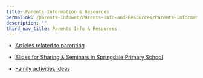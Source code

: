 ```yaml
---
title: Parents Information & Resources
permalink: /parents-infoweb/Parents-Info-and-Resources/Parents-Information-and-Resources
description: ""
third_nav_title: Parents Info & Resources
---
```

*   [Articles related to parenting]()  
    
*   [Slides for Sharing & Seminars in Springdale Primary School](https://springdalepri.moe.edu.sg/parents-infoweb/parents-information-n-resources/sharing-slides-for-seminars-n-sharing-in-springdale-pri-sch)  
    
*   [Family activities ideas](/parents-infoweb/Parents-Info-and-Resources/Activities-For-Families)